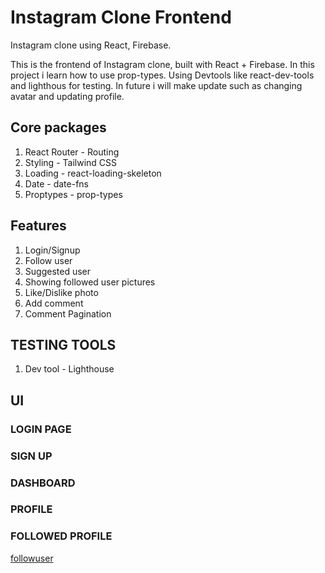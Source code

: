 # Instagram Clone Frontend


Instagram clone using  React, Firebase.

This is the frontend of Instagram clone, built with React + Firebase. In this project i learn how to use prop-types. Using Devtools like react-dev-tools and lighthous for testing. In future i will make update such as changing avatar and updating profile.

## Core packages

1. React Router - Routing
2. Styling - Tailwind CSS
3. Loading - react-loading-skeleton
4. Date - date-fns
5. Proptypes - prop-types

## Features

1. Login/Signup
2. Follow user
3. Suggested user
4. Showing followed user pictures
5. Like/Dislike photo
6. Add comment
7. Comment Pagination


## TESTING TOOLS

1. Dev tool - Lighthouse

## UI

### LOGIN PAGE

[](./screenshorts/login.png)

### SIGN UP

[](./screenshorts/signUpinstagram.png)

### DASHBOARD 

[](./screenshorts/instagram.png)

### PROFILE

[](./screenshorts/insprofile.png)

### FOLLOWED PROFILE

[followuser](./screenshorts/followedprofile.png)